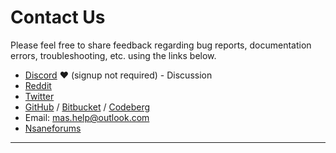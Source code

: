 # Contact Us

Please feel free to share feedback regarding bug reports, documentation errors, troubleshooting, etc. using the links below.

-   [Discord](https://discord.gg/tVFN4N84PP) ❤️ (signup not required) - Discussion
-   [Reddit](https://www.reddit.com/r/MAS_Activator/)
-   [Twitter](https://twitter.com/massgravel)
-   [GitHub](https://github.com/massgravel/Microsoft-Activation-Scripts) / [Bitbucket](https://bitbucket.org/WindowsAddict/microsoft-activation-scripts) / [Codeberg](https://codeberg.org/massgravel/Microsoft-Activation-Scripts)
-   Email: mas.help@outlook.com
-   [Nsaneforums](https://nsaneforums.com/topic/316668--)

------------------------------------------------------------------------
